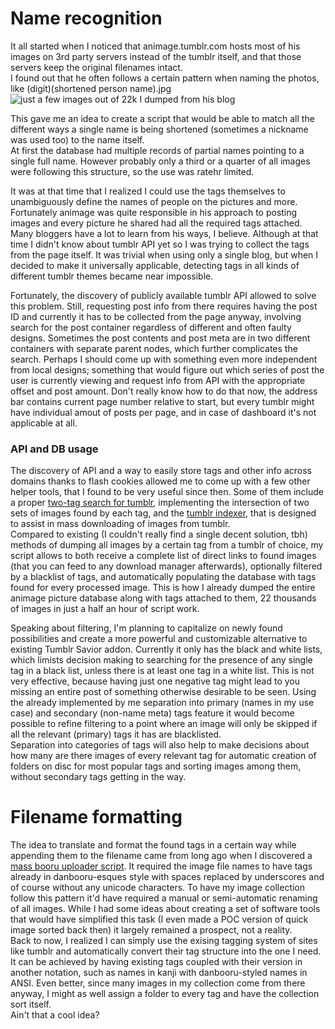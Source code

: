 # Name recognition

It all started when I noticed that animage.tumblr.com hosts most of his images on 3rd party servers instead of the tumblr itself, and that those servers keep the original filenames intact.  
  I found out that he often follows a certain pattern when naming the photos, like (digit)(shortened person name).jpg  
  ![just a few images out of 22k I dumped from his blog](http://puu.sh/iovRp/449fc41bbe.jpg)
  
This gave me an idea to create a script that would be able to match all the different ways a single name is being shortened (sometimes a nickname was used too) to the name itself.  
  At first the database had multiple records of partial names pointing to a single full name. However probably only a third or a quarter of all images were following this structure, so the use was ratehr limited.
  
  It was at that time that I realized I could use the tags themselves to unambiguously define the names of people on the pictures and more. Fortunately animage was quite responsible in his approach to posting images and every picture he shared had all the required tags attached. Many bloggers have a lot to learn from his ways, I believe. Although at that time I didn't know about tumblr API yet so I was trying to collect the tags from the page itself. It was trivial when using only a single blog, but when I decided to make it universally applicable, detecting tags in all kinds of different tumblr themes became near impossible.
  
  Fortunately, the discovery of publicly available tumblr API allowed to solve this problem. Still, requesting post info from there requires having the post ID and currently it has to be collected from the page anyway, involving search for the post container regardless of different and often faulty designs. Sometimes the post contents and post meta are in two different containers with separate parent nodes, which further complicates the search. Perhaps I should come up with something even more independent from local designs; something that would figure out which series of post the user is currently viewing and request info from API with the appropriate offset and post amount. Don't really know how to do that now, the address bar contains current page number relative to start, but every tumblr might have individual amout of posts per page, and in case of dashboard it's not applicable at all. 
  
### API and DB usage

The discovery of API and a way to easily store tags and other info across domains thanks to flash cookies allowed me to come up with a few other helper tools, that I found to be very useful since then. Some of them include a proper [two-tag search for tumblr](seedmanc.tumblr.com/2tagsearch), implementing the intersection of two sets of images found by each tag, and the [tumblr indexer](seedmanc.tumblr.com/tmblrDL), that is designed to assist in mass downloading of images from tumblr.  
  Compared to existing (I couldn't really find a single decent solution, tbh) methods of dumping all images by a certain tag from a tumblr of choice, my script allows to both receive a complete list of direct links to found images (that you can feed to any download manager afterwards), optionally filtered by a blacklist of tags, and automatically populating the database with tags found for every processed image. This is how I already dumped the entire animage picture database along with tags attached to them, 22 thousands of images in just a half an hour of script work. 
  
  Speaking about filtering, I'm planning to capitalize on newly found possibilities and create a more powerful and customizable alternative to existing Tumblr Savior addon. Currently it only has the black and white lists, which limists decision making to searching for the presence of any single tag in a black list, unless there is at least one tag in a white list. This is not very effective, because having just one negative tag might lead to you missing an entire post of something otherwise desirable to be seen. Using the already implemented by me separation into primary (names in my use case) and secondary (non-name meta) tags feature it would become possible to refine filtering to a point where an image will only be skipped if all the relevant (primary) tags it has are blacklisted.  
  Separation into categories of tags will also help to make decisions about how many are there images of every relevant tag for automatic creation of folders on disc for most popular tags and sorting images among them, without secondary tags getting in the way.

# Filename formatting 

The idea to translate and format the found tags in a certain way while appending them to the filename came from long ago when I discovered a [mass booru uploader script](https://ibsearch.xxx/mass-upload/). It required the image file names to have tags already in danbooru-esques style with spaces replaced by underscores and of course without any unicode characters. To have my image collection follow this pattern it'd have required a manual or semi-automatic renaming of all images. While I had some ideas about creating a set of software tools that would have simplified this task (I even made a POC version of quick image sorted back then) it largely remained a prospect, not a reality.  
  Back to now, I realized I can simply use the exising tagging system of sites like tumblr and automatically convert their tag structure into the one I need. It can be achieved by having existing tags coupled with their version in another notation, such as names in kanji with danbooru-styled names in ANSI. Even better, since many images in my collection come from there anyway, I might as well assign a folder to every tag and have the collection sort itself.  
  Ain't that a cool idea?
